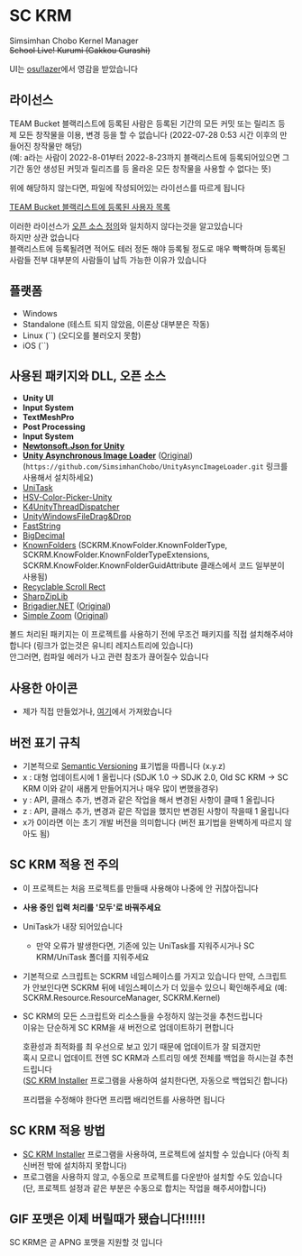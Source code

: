 # SC KRM
Simsimhan Chobo Kernel Manager   
~~School Live! Kurumi (Gakkou Gurashi)~~

UI는 [osu!lazer](https://github.com/ppy/osu)에서 영감을 받았습니다

## 라이선스
TEAM Bucket 블랙리스트에 등록된 사람은 등록된 기간의 모든 커밋 또는 릴리즈 등 제 모든 창작물을 이용, 변경 등을 할 수 없습니다 (2022-07-28 0:53 시간 이후의 만들어진 창작물만 해당)  
(예: a라는 사람이 2022-8-01부터 2022-8-23까지 블랙리스트에 등록되어있으면 그 기간 동안 생성된 커밋과 릴리즈를 등 올라온 모든 창작물을 사용할 수 없다는 뜻)

위에 해당하지 않는다면, 파일에 작성되어있는 라이선스를 따르게 됩니다

[TEAM Bucket 블랙리스트에 등록된 사용자 목록](https://docs.google.com/document/d/1diUFkd4drD_hroCqmRTYNVYzU_jpxQXsb45F-VvWekE/edit?usp=sharing)

이러한 라이선스가 [오픈 소스 정의](https://opensource.org/osd)와 일치하지 않다는것을 알고있습니다  
하지만 상관 없습니다  
블랙리스트에 등록될려면 적어도 테러 정돈 해야 등록될 정도로 매우 빡빡하며 등록된 사람들 전부 대부분의 사람들이 납득 가능한 이유가 있습니다

## 플랫폼
- Windows
- Standalone (테스트 되지 않았음, 이론상 대부분은 작동)
- Linux (``) (오디오를 불러오지 못함)
- iOS (``)

## 사용된 패키지와 DLL, 오픈 소스
- **Unity UI**
- **Input System**
- **TextMeshPro**
- **Post Processing**
- **Input System**
- [**Newtonsoft.Json for Unity**](https://github.com/jilleJr/Newtonsoft.Json-for-Unity/wiki/Install-official-via-UPM)
- [**Unity Asynchronous Image Loader**](https://github.com/SimsimhanChobo/UnityAsyncImageLoader) ([Original](https://github.com/Looooong/UnityAsyncImageLoader))  
(``https://github.com/SimsimhanChobo/UnityAsyncImageLoader.git`` 링크를 사용해서 설치하세요)
- [UniTask](https://github.com/Cysharp/UniTask)
- [HSV-Color-Picker-Unity](https://github.com/judah4/HSV-Color-Picker-Unity)
- [K4UnityThreadDispatcher](https://gist.github.com/heshuimu/f63cd9126117afc4004be37b19fa1c09#file-k4unitythreaddispatcher-cs)
- [UnityWindowsFileDrag&Drop](https://github.com/Bunny83/UnityWindowsFileDrag-Drop)
- [FastString](https://github.com/snozbot/FastString)
- [BigDecimal](https://github.com/AdamWhiteHat/BigDecimal)
- [KnownFolders](https://gitlab.com/Syroot/KnownFolders/-/blob/master/src/Syroot.KnownFolders/KnownFolderType.cs) (SCKRM.KnowFolder.KnownFolderType, SCKRM.KnowFolder.KnownFolderTypeExtensions, SCKRM.KnowFolder.KnownFolderGuidAttribute 클래스에서 코드 일부분이 사용됨)
- [Recyclable Scroll Rect](https://github.com/MdIqubal/Recyclable-Scroll-Rect)
- [SharpZipLib](https://github.com/icsharpcode/SharpZipLib)
- [Brigadier.NET](https://github.com/SimsimhanChobo/Brigadier.NET) ([Original](https://github.com/AtomicBlom/Brigadier.NET))
- [Simple Zoom](https://github.com/SimsimhanChobo/simple-zoom) ([Original](https://github.com/daniellochner/simple-zoom))

볼드 처리된 패키지는 이 프로젝트를 사용하기 전에 무조건 패키지를 직접 설치해주셔야 합니다 (링크가 없는것은 유니티 레지스트리에 있습니다)   
안그러면, 컴파일 에러가 나고 관련 참조가 끊어질수 있습니다

## 사용한 아이콘
- 제가 직접 만들었거나, [여기](https://www.iconfinder.com/search?q=&price=free&family=bootstrap)에서 가져왔습니다

## 버전 표기 규칙
- 기본적으로 [Semantic Versioning](https://semver.org/) 표기법을 따릅니다 (x.y.z)
- x : 대형 업데이트시에 1 올립니다 (SDJK 1.0 -> SDJK 2.0, Old SC KRM -> SC KRM 이와 같이 새롭게 만들어지거나 매우 많이 변했을경우)
- y : API, 클래스 추가, 변경과 같은 작업을 해서 변경된 사항이 클때 1 올립니다
- z : API, 클래스 추가, 변경과 같은 작업을 했지만 변경된 사항이 작을때 1 올립니다
- x가 0이라면 이는 초기 개발 버전을 의미합니다 (버전 표기법을 완벽하게 따르지 않아도 됨)

## SC KRM 적용 전 주의
- 이 프로젝트는 처음 프로젝트를 만들때 사용해야 나중에 안 귀찮아집니다
- **사용 중인 입력 처리를 '모두'로 바꿔주세요**
- UniTask가 내장 되어있습니다 
  - 만약 오류가 발생한다면, 기존에 있는 UniTask를 지워주시거나 SC KRM/UniTask 폴더를 지워주세요
- 기본적으로 스크립트는 SCKRM 네임스페이스를 가지고 있습니다
  만약, 스크립트가 안보인다면 SCKRM 뒤에 네임스페이스가 더 있을수 있으니 확인해주세요
  (예: SCKRM.Resource.ResourceManager, SCKRM.Kernel)
- SC KRM의 모든 스크립트와 리소스들을 수정하지 않는것을 추천드립니다  
  이유는 단순하게 SC KRM을 새 버전으로 업데이트하기 편합니다  
  
  호환성과 최적화를 최 우선으로 보고 있기 때문에 업데이트가 잘 되갰지만  
  혹시 모르니 업데이트 전엔 SC KRM과 스트리밍 에셋 전체를 백업을 하시는걸 추천드립니다  
  ([SC KRM Installer](https://github.com/SimsimhanChobo/SC-KRM-Installer) 프로그램을 사용하여 설치한다면, 자동으로 백업되긴 합니다)  
  
  프리팹을 수정해야 한다면 프리팹 배리언트를 사용하면 됩니다

## SC KRM 적용 방법
- [SC KRM Installer](https://github.com/SimsimhanChobo/SC-KRM-Installer) 프로그램을 사용하여, 프로젝트에 설치할 수 있습니다 (아직 최신버전 밖에 설치하지 못합니다)
- 프로그램을 사용하지 않고, 수동으로 프로젝트를 다운받아 설치할 수도 있습니다 (단, 프로젝트 설정과 같은 부분은 수동으로 합치는 작업을 해주셔야합니다)
  
## GIF 포맷은 이제 버릴때가 됐습니다!!!!!!
SC KRM은 곧 APNG 포맷을 지원할 것 입니다
